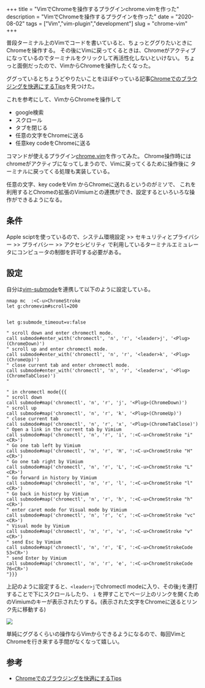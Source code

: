 +++
title = "VimでChromeを操作するプラグインchrome.vimを作った"
description = "VimでChromeを操作するプラグインを作った"
date = "2020-08-02"
tags = ["Vim","vim-plugin","development"]
slug = "chrome-vim"
+++

普段ターミナル上のVimでコードを書いていると、ちょっとググりたいときにChromeを操作する。
その後にVimに戻ってくるときは、Chromeがアクティブになっているのでターミナルをクリックして再活性化しないといけない。
ちょっと面倒だったので、VimからChromeを操作したくなった。

ググっているとちょうどやりたいことをほぼやっている記事[Chromeでのブラウジングを快適にするTips](https://qiita.com/syui/items/d3c0721de71ebbe6461e)を見つけた。

これを参考にして、VimからChromeを操作して

* google検索
* スクロール
* タブを閉じる
* 任意の文字をChromeに送る
* 任意key codeをChromeに送る

コマンドが使えるプラグイン[chrome.vim](https://github.com/biosugar0/chrome.vim)を作ってみた。
Chrome操作時にはchromeがアクティブになってしまうので、Vimに戻ってくるために操作後に
ターミナルに戻ってくる処理も実装している。

<!--more-->

任意の文字、key codeをVim からChromeに送れるというのがミソで、
これを利用するとChromeの拡張のVimiumとの連携ができ、設定するといろいろな操作ができるようになる。


## 条件

Apple sciptを使っているので、システム環境設定 >> セキュリティとプライバシー >> プライバシー >> アクセシビリティ
で利用しているターミナルエミュレータにコンピュータの制御を許可する必要がある。



## 設定

自分は[vim-submode](https://github.com/kana/vim-submode)を連携して以下のように設定している。

```vim
nmap mc  :<C-u>ChromeStroke
let g:chromevim#scroll=200


let g:submode_timeout=v:false

" scroll down and enter chromectl mode.
call submode#enter_with('chromectl', 'n', 'r', '<leader>j', '<Plug>(ChromeDown)')
" scroll up and enter chromectl mode.
call submode#enter_with('chromectl', 'n', 'r', '<leader>k', '<Plug>(ChromeUp)')
" close current tab and enter chromectl mode.
call submode#enter_with('chromectl', 'n', 'r', '<leader>x', '<Plug>(ChromeTabClose)')
"

" in chromectl mode{{{
" scroll down
call submode#map('chromectl', 'n', 'r', 'j', '<Plug>(ChromeDown)')
" scroll up
call submode#map('chromectl', 'n', 'r', 'k', '<Plug>(ChromeUp)')
" close current tab
call submode#map('chromectl', 'n', 'r', 'x', '<Plug>(ChromeTabClose)')
" Open a link in the current tab by Vimium
call submode#map('chromectl', 'n', 'r', 'i', ':<C-u>ChromeStroke "i"<CR>')
" Go one tab left by Vimium
call submode#map('chromectl', 'n', 'r', 'H', ':<C-u>ChromeStroke "H"<CR>')
" Go one tab right by Vimium
call submode#map('chromectl', 'n', 'r', 'L', ':<C-u>ChromeStroke "L"<CR>')
" Go forward in history by Vimium
call submode#map('chromectl', 'n', 'r', 'l', ':<C-u>ChromeStroke "l"<CR>')
" Go back in history by Vimium
call submode#map('chromectl', 'n', 'r', 'h', ':<C-u>ChromeStroke "h"<CR>')
" enter caret mode for Visual mode by Vimium
call submode#map('chromectl', 'n', 'r', 'c', ':<C-u>ChromeStroke "vc"<CR>')
" Visual mode by Vimium
call submode#map('chromectl', 'n', 'r', 'v', ':<C-u>ChromeStroke "v"<CR>')
" send Esc by Vimium
call submode#map('chromectl', 'n', 'r', 'E', ':<C-u>ChromeStrokeCode 53<CR>')
" send Enter by Vimium
call submode#map('chromectl', 'n', 'r', 'e', ':<C-u>ChromeStrokeCode 76<CR>')
"}}}

```


上記のように設定すると、`<leader>j`でchromectl modeに入り、その後`j`を連打することで下にスクロールしたり、
`i` を押すことでページ上のリンクを開くためのVimiumのキーが表示されたりする。(表示された文字をChromeに送るとリンク先に移動する)

![](/images/vimiumlink.png)

単純にググるくらいの操作ならVimからできるようになるので、毎回VimとChromeを行き来する手間がなくなって嬉しい。

## 参考

* [Chromeでのブラウジングを快適にするTips](https://qiita.com/syui/items/d3c0721de71ebbe6461e)
